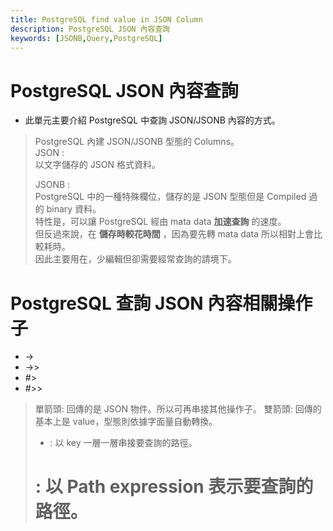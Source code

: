 ```yaml
---
title: PostgreSQL find value in JSON Column
description: PostgreSQL JSON 內容查詢
keywords: [JSONB,Query,PostgreSQL]
---
```


# PostgreSQL JSON 內容查詢

* 此單元主要介紹 PostgreSQL 中查詢 JSON/JSONB 內容的方式。  

> PostgreSQL 內建 JSON/JSONB 型態的 Columns。  
> JSON :  
> 以文字儲存的 JSON 格式資料。
>  
> JSONB :  
> PostgreSQL 中的一種特殊欄位，儲存的是 JSON 型態但是 Compiled 過的 binary 資料。  
> 特性是，可以讓 PostgreSQL 經由 mata data __加速查詢__ 的速度。  
> 但反過來說，在 __儲存時較花時間__ ，因為要先轉 mata data 所以相對上會比較耗時。  
> 因此主要用在，少編輯但卻需要經常查詢的請境下。

# PostgreSQL 查詢 JSON 內容相關操作子
* -> 
* ->>  
* #>  
* #>>  

> 單箭頭: 回傳的是 JSON 物件。所以可再串接其他操作子。
> 雙箭頭: 回傳的基本上是 value，型態則依據字面量自動轉換。
> - : 以 key 一層一層串接要查詢的路徑。
> # : 以 Path expression 表示要查詢的路徑。
